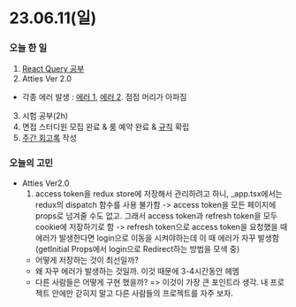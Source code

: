 # 23.06.11(일)

### 오늘 한 일

1. [React Query 공부](https://github.com/guesung/CS-Study/blob/guesung/React-Query/React-Query.md)
2. Atties Ver 2.0

- 각종 에러 발생 : [에러 1](https://github.com/guesung/atties-ver2.0/issues/21), [에러 2](https://github.com/guesung/atties-ver2.0/issues/18). 점점 머리가 아파짐

3. 시험 공부(2h)
4. 면접 스터디원 모집 완료 & 룸 예약 완료 & [규칙](https://github.com/guesung/interview-study) 확립
5. [주간 회고록](https://peter-coding.tistory.com/378) 작성

### 오늘의 고민

- Atties Ver2.0
  1.  access token을 redux store에 저장해서 관리하려고 하니, \_app.tsx에서는 redux의 dispatch 함수를 사용 불가함 -> access token을 모든 페이지에 props로 넘겨줄 수도 없고. 그래서 access token과 refresh token을 모두 cookie에 저장하기로 함 -> refresh token으로 access token을 요청했을 때 에러가 발생한다면 login으로 이동을 시켜야하는데 이 때 에러가 자꾸 발생함 (getInitial Props에서 login으로 Redirect하는 방법을 모색 중)
  - 어떻게 저장하는 것이 최선일까?
  - 왜 자꾸 에러가 발생하는 것일까. 이것 때문에 3-4시간동안 헤멤
  - 다른 사람들은 어떻게 구현 했을까? => 이것이 가장 큰 포인트라 생각. 내 프로젝트 안에만 갇히지 말고 다른 사람들의 프로젝트를 자주 보자.
